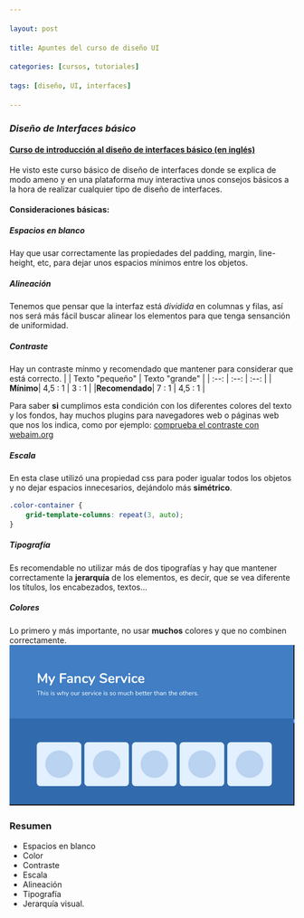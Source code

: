```yaml
---

layout: post

title: Apuntes del curso de diseño UI

categories: [cursos, tutoriales]

tags: [diseño, UI, interfaces]

---
```


### _Diseño de Interfaces básico_
####  [Curso de introducción al diseño de interfaces básico (en inglés)](https://scrimba.com/g/gdesign)

He visto este curso básico de diseño de interfaces donde se explica de modo ameno y en una plataforma muy interactiva unos consejos básicos a la hora de realizar cualquier tipo de diseño de interfaces.

#### Consideraciones básicas:
##### Espacios en blanco
Hay que usar correctamente las propiedades del padding, margin, line-height, etc, para dejar unos espacios mínimos entre los objetos.
##### Alineación
Tenemos que pensar que la interfaz está *dividida* en columnas y filas, así nos será más fácil buscar alinear los elementos para que tenga sensanción de uniformidad.
##### Contraste
Hay un contraste mínmo y recomendado que mantener para considerar que está correcto.
|  | Texto "pequeño" | Texto "grande" |
| :--: |  :--: | :--: |
| **Mínimo**| 4,5 : 1 | 3 : 1 |
|**Recomendado**| 7 : 1 | 4,5 : 1 |

Para saber **si** cumplimos esta condición con los diferentes colores del texto y los fondos, hay muchos plugins para navegadores web o páginas web que nos los indica, como por ejemplo: [comprueba el contraste con webaim.org](https://webaim.org/resources/contrastchecker/)
##### Escala
En esta clase utilizó una propiedad css para poder igualar todos los objetos y no dejar espacios innecesarios, dejándolo más **simétrico**.
```css
.color-container {
    grid-template-columns: repeat(3, auto);
}
```
##### Tipografía
Es recomendable no utilizar más de dos tipografías y hay que mantener correctamente la **jerarquía** de los elementos, es decir, que se vea diferente los títulos, los encabezados, textos...

##### Colores
Lo primero y más importante, no usar **muchos** colores y que no combinen correctamente.
![Correcta combinación de colores](https://raw.githubusercontent.com/marcospenalosa/marcospenalosa.github.io/master/_posts/img/apuntesDiseno/01colores.png)
### Resumen
* Espacios en blanco
* Color
* Contraste
* Escala
* Alineación
* Tipografía
* Jerarquía visual.

<!--stackedit_data:
eyJoaXN0b3J5IjpbLTExNTcwNDQwOTIsOTQ2NjE0MjM4LC0yMT
M3NDY0MzI4LC0yMDU1ODkyNzEyLDg3NTY1OTY2MV19
-->